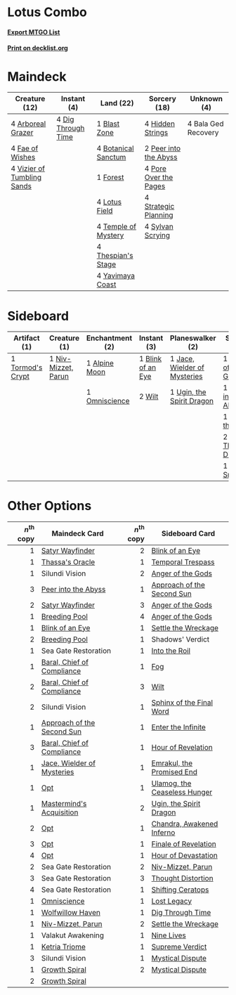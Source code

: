 # Lotus Combo

#### [Export MTGO List](../collection/Lotus%20Combo/Lotus%20Combo.txt)
#### [Print on decklist.org](http://decklist.org/?deckmain=4%09Arboreal%20Grazer%0A4%09Bala%20Ged%20Recovery%0A1%09Blast%20Zone%0A4%09Botanical%20Sanctum%0A4%09Dig%20Through%20Time%0A4%09Fae%20of%20Wishes%0A1%09Forest%0A4%09Hidden%20Strings%0A4%09Lotus%20Field%0A2%09Peer%20into%20the%20Abyss%0A4%09Pore%20Over%20the%20Pages%0A4%09Strategic%20Planning%0A4%09Sylvan%20Scrying%0A4%09Temple%20of%20Mystery%0A4%09Thespian's%20Stage%0A4%09Vizier%20of%20Tumbling%20Sands%0A4%09Yavimaya%20Coast&deckside=1%09Alpine%20Moon%0A1%09Anger%20of%20the%20Gods%0A1%09Blink%20of%20an%20Eye%0A1%09Jace,%20Wielder%20of%20Mysteries%0A1%09Niv-Mizzet,%20Parun%0A1%09Omniscience%0A1%09Peer%20into%20the%20Abyss%0A1%09Shatter%20the%20Sky%0A2%09Thought%20Distortion%0A1%09Tormod's%20Crypt%0A1%09Ugin,%20the%20Spirit%20Dragon%0A1%09Void%20Snare%0A2%09Wilt)
# Maindeck

|                                            Creature (12)                                            |                                         Instant (4)                                         |                                          Land (22)                                           |                                          Sorcery (18)                                          |    Unknown (4)    |
|-----------------------------------------------------------------------------------------------------|---------------------------------------------------------------------------------------------|----------------------------------------------------------------------------------------------|------------------------------------------------------------------------------------------------|-------------------|
|4 [Arboreal Grazer](http://gatherer.wizards.com/Pages/Card/Details.aspx?multiverseid=461076)         |4 [Dig Through Time](http://gatherer.wizards.com/Pages/Card/Details.aspx?multiverseid=386518)|1 [Blast Zone](http://gatherer.wizards.com/Pages/Card/Details.aspx?multiverseid=461171)       |4 [Hidden Strings](http://gatherer.wizards.com/Pages/Card/Details.aspx?multiverseid=369021)     |4 Bala Ged Recovery|
|4 [Fae of Wishes](http://gatherer.wizards.com/Pages/Card/Details.aspx?multiverseid=473006)           |                                                                                             |4 [Botanical Sanctum](http://gatherer.wizards.com/Pages/Card/Details.aspx?multiverseid=417817)|2 [Peer into the Abyss](http://gatherer.wizards.com/Pages/Card/Details.aspx?multiverseid=485440)|                   |
|4 [Vizier of Tumbling Sands](http://gatherer.wizards.com/Pages/Card/Details.aspx?multiverseid=426777)|                                                                                             |1 [Forest](http://gatherer.wizards.com/Pages/Card/Details.aspx?multiverseid=439860)           |4 [Pore Over the Pages](http://gatherer.wizards.com/Pages/Card/Details.aspx?multiverseid=409604)|                   |
|                                                                                                     |                                                                                             |4 [Lotus Field](http://gatherer.wizards.com/Pages/Card/Details.aspx?multiverseid=467003)      |4 [Strategic Planning](http://gatherer.wizards.com/Pages/Card/Details.aspx?multiverseid=376525) |                   |
|                                                                                                     |                                                                                             |4 [Temple of Mystery](http://gatherer.wizards.com/Pages/Card/Details.aspx?multiverseid=373571)|4 [Sylvan Scrying](http://gatherer.wizards.com/Pages/Card/Details.aspx?multiverseid=130513)     |                   |
|                                                                                                     |                                                                                             |4 [Thespian's Stage](http://gatherer.wizards.com/Pages/Card/Details.aspx?multiverseid=366353) |                                                                                                |                   |
|                                                                                                     |                                                                                             |4 [Yavimaya Coast](http://gatherer.wizards.com/Pages/Card/Details.aspx?multiverseid=129810)   |                                                                                                |                   |


# Sideboard

|                                       Artifact (1)                                        |                                         Creature (1)                                         |                                    Enchantment (2)                                     |                                        Instant (3)                                         |                                           Planeswalker (2)                                            |                                          Sorcery (6)                                           |
|-------------------------------------------------------------------------------------------|----------------------------------------------------------------------------------------------|----------------------------------------------------------------------------------------|--------------------------------------------------------------------------------------------|-------------------------------------------------------------------------------------------------------|------------------------------------------------------------------------------------------------|
|1 [Tormod's Crypt](http://gatherer.wizards.com/Pages/Card/Details.aspx?multiverseid=389723)|1 [Niv-Mizzet, Parun](http://gatherer.wizards.com/Pages/Card/Details.aspx?multiverseid=452942)|1 [Alpine Moon](http://gatherer.wizards.com/Pages/Card/Details.aspx?multiverseid=447264)|1 [Blink of an Eye](http://gatherer.wizards.com/Pages/Card/Details.aspx?multiverseid=442934)|1 [Jace, Wielder of Mysteries](http://gatherer.wizards.com/Pages/Card/Details.aspx?multiverseid=460981)|1 [Anger of the Gods](http://gatherer.wizards.com/Pages/Card/Details.aspx?multiverseid=438682)  |
|                                                                                           |                                                                                              |1 [Omniscience](http://gatherer.wizards.com/Pages/Card/Details.aspx?multiverseid=288937)|2 [Wilt](http://gatherer.wizards.com/Pages/Card/Details.aspx?multiverseid=479696)           |1 [Ugin, the Spirit Dragon](http://gatherer.wizards.com/Pages/Card/Details.aspx?multiverseid=391948)   |1 [Peer into the Abyss](http://gatherer.wizards.com/Pages/Card/Details.aspx?multiverseid=485440)|
|                                                                                           |                                                                                              |                                                                                        |                                                                                            |                                                                                                       |1 [Shatter the Sky](http://gatherer.wizards.com/Pages/Card/Details.aspx?multiverseid=476288)    |
|                                                                                           |                                                                                              |                                                                                        |                                                                                            |                                                                                                       |2 [Thought Distortion](http://gatherer.wizards.com/Pages/Card/Details.aspx?multiverseid=466871) |
|                                                                                           |                                                                                              |                                                                                        |                                                                                            |                                                                                                       |1 [Void Snare](http://gatherer.wizards.com/Pages/Card/Details.aspx?multiverseid=383429)         |


# Other Options

|*n*<sup>th</sup> copy|                                            Maindeck Card                                            |*n*<sup>th</sup> copy|                                            Sideboard Card                                             |
|--------------------:|-----------------------------------------------------------------------------------------------------|--------------------:|-------------------------------------------------------------------------------------------------------|
|                    1|[Satyr Wayfinder](http://gatherer.wizards.com/Pages/Card/Details.aspx?multiverseid=378508)           |                    2|[Blink of an Eye](http://gatherer.wizards.com/Pages/Card/Details.aspx?multiverseid=442934)             |
|                    1|[Thassa's Oracle](http://gatherer.wizards.com/Pages/Card/Details.aspx?multiverseid=476324)           |                    1|[Temporal Trespass](http://gatherer.wizards.com/Pages/Card/Details.aspx?multiverseid=391939)           |
|                    1|Silundi Vision                                                                                       |                    2|[Anger of the Gods](http://gatherer.wizards.com/Pages/Card/Details.aspx?multiverseid=438682)           |
|                    3|[Peer into the Abyss](http://gatherer.wizards.com/Pages/Card/Details.aspx?multiverseid=485440)       |                    1|[Approach of the Second Sun](http://gatherer.wizards.com/Pages/Card/Details.aspx?multiverseid=426706)  |
|                    2|[Satyr Wayfinder](http://gatherer.wizards.com/Pages/Card/Details.aspx?multiverseid=378508)           |                    3|[Anger of the Gods](http://gatherer.wizards.com/Pages/Card/Details.aspx?multiverseid=438682)           |
|                    1|[Breeding Pool](http://gatherer.wizards.com/Pages/Card/Details.aspx?multiverseid=97088)              |                    4|[Anger of the Gods](http://gatherer.wizards.com/Pages/Card/Details.aspx?multiverseid=438682)           |
|                    1|[Blink of an Eye](http://gatherer.wizards.com/Pages/Card/Details.aspx?multiverseid=442934)           |                    1|[Settle the Wreckage](http://gatherer.wizards.com/Pages/Card/Details.aspx?multiverseid=435186)         |
|                    2|[Breeding Pool](http://gatherer.wizards.com/Pages/Card/Details.aspx?multiverseid=97088)              |                    1|Shadows' Verdict                                                                                       |
|                    1|Sea Gate Restoration                                                                                 |                    1|[Into the Roil](http://gatherer.wizards.com/Pages/Card/Details.aspx?multiverseid=389560)               |
|                    1|[Baral, Chief of Compliance](http://gatherer.wizards.com/Pages/Card/Details.aspx?multiverseid=423695)|                    1|[Fog](http://gatherer.wizards.com/Pages/Card/Details.aspx?multiverseid=746)                            |
|                    2|[Baral, Chief of Compliance](http://gatherer.wizards.com/Pages/Card/Details.aspx?multiverseid=423695)|                    3|[Wilt](http://gatherer.wizards.com/Pages/Card/Details.aspx?multiverseid=479696)                        |
|                    2|Silundi Vision                                                                                       |                    1|[Sphinx of the Final Word](http://gatherer.wizards.com/Pages/Card/Details.aspx?multiverseid=407573)    |
|                    1|[Approach of the Second Sun](http://gatherer.wizards.com/Pages/Card/Details.aspx?multiverseid=426706)|                    1|[Enter the Infinite](http://gatherer.wizards.com/Pages/Card/Details.aspx?multiverseid=366411)          |
|                    3|[Baral, Chief of Compliance](http://gatherer.wizards.com/Pages/Card/Details.aspx?multiverseid=423695)|                    1|[Hour of Revelation](http://gatherer.wizards.com/Pages/Card/Details.aspx?multiverseid=430704)          |
|                    1|[Jace, Wielder of Mysteries](http://gatherer.wizards.com/Pages/Card/Details.aspx?multiverseid=460981)|                    1|[Emrakul, the Promised End](http://gatherer.wizards.com/Pages/Card/Details.aspx?multiverseid=414295)   |
|                    1|[Opt](http://gatherer.wizards.com/Pages/Card/Details.aspx?multiverseid=442948)                       |                    1|[Ulamog, the Ceaseless Hunger](http://gatherer.wizards.com/Pages/Card/Details.aspx?multiverseid=402079)|
|                    1|[Mastermind's Acquisition](http://gatherer.wizards.com/Pages/Card/Details.aspx?multiverseid=439734)  |                    2|[Ugin, the Spirit Dragon](http://gatherer.wizards.com/Pages/Card/Details.aspx?multiverseid=391948)     |
|                    2|[Opt](http://gatherer.wizards.com/Pages/Card/Details.aspx?multiverseid=442948)                       |                    1|[Chandra, Awakened Inferno](http://gatherer.wizards.com/Pages/Card/Details.aspx?multiverseid=466881)   |
|                    3|[Opt](http://gatherer.wizards.com/Pages/Card/Details.aspx?multiverseid=442948)                       |                    1|[Finale of Revelation](http://gatherer.wizards.com/Pages/Card/Details.aspx?multiverseid=460978)        |
|                    4|[Opt](http://gatherer.wizards.com/Pages/Card/Details.aspx?multiverseid=442948)                       |                    1|[Hour of Devastation](http://gatherer.wizards.com/Pages/Card/Details.aspx?multiverseid=430786)         |
|                    2|Sea Gate Restoration                                                                                 |                    2|[Niv-Mizzet, Parun](http://gatherer.wizards.com/Pages/Card/Details.aspx?multiverseid=452942)           |
|                    3|Sea Gate Restoration                                                                                 |                    3|[Thought Distortion](http://gatherer.wizards.com/Pages/Card/Details.aspx?multiverseid=466871)          |
|                    4|Sea Gate Restoration                                                                                 |                    1|[Shifting Ceratops](http://gatherer.wizards.com/Pages/Card/Details.aspx?multiverseid=466948)           |
|                    1|[Omniscience](http://gatherer.wizards.com/Pages/Card/Details.aspx?multiverseid=288937)               |                    1|[Lost Legacy](http://gatherer.wizards.com/Pages/Card/Details.aspx?multiverseid=417661)                 |
|                    1|[Wolfwillow Haven](http://gatherer.wizards.com/Pages/Card/Details.aspx?multiverseid=476456)          |                    1|[Dig Through Time](http://gatherer.wizards.com/Pages/Card/Details.aspx?multiverseid=386518)            |
|                    1|[Niv-Mizzet, Parun](http://gatherer.wizards.com/Pages/Card/Details.aspx?multiverseid=452942)         |                    2|[Settle the Wreckage](http://gatherer.wizards.com/Pages/Card/Details.aspx?multiverseid=435186)         |
|                    1|Valakut Awakening                                                                                    |                    1|[Nine Lives](http://gatherer.wizards.com/Pages/Card/Details.aspx?multiverseid=485351)                  |
|                    1|[Ketria Triome](http://gatherer.wizards.com/Pages/Card/Details.aspx?multiverseid=479770)             |                    1|[Supreme Verdict](http://gatherer.wizards.com/Pages/Card/Details.aspx?multiverseid=438776)             |
|                    3|Silundi Vision                                                                                       |                    1|[Mystical Dispute](http://gatherer.wizards.com/Pages/Card/Details.aspx?multiverseid=473020)            |
|                    1|[Growth Spiral](http://gatherer.wizards.com/Pages/Card/Details.aspx?multiverseid=457322)             |                    2|[Mystical Dispute](http://gatherer.wizards.com/Pages/Card/Details.aspx?multiverseid=473020)            |
|                    2|[Growth Spiral](http://gatherer.wizards.com/Pages/Card/Details.aspx?multiverseid=457322)             |                     |                                                                                                       |

